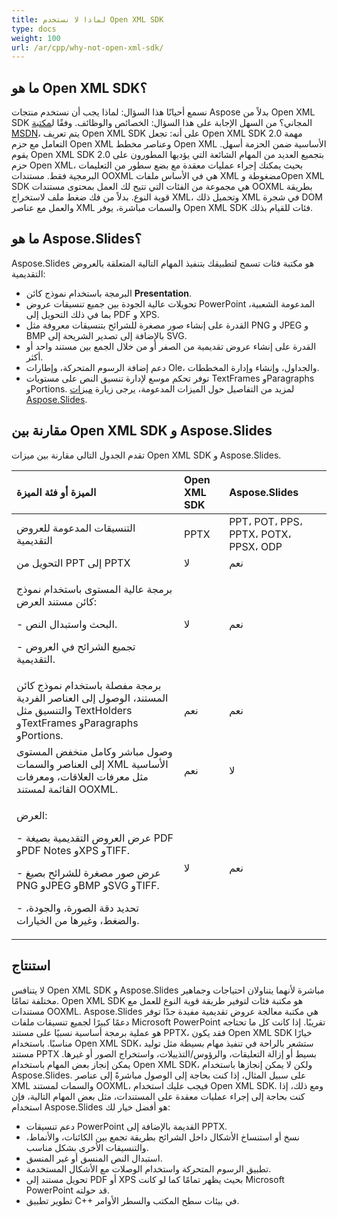 ```yaml
---
title: لماذا لا نستخدم Open XML SDK
type: docs
weight: 100
url: /ar/cpp/why-not-open-xml-sdk/
---
```


## **ما هو Open XML SDK؟**
نسمع أحيانًا هذا السؤال: لماذا يجب أن نستخدم منتجات Aspose بدلاً من Open XML SDK المجاني؟ من السهل الإجابة على هذا السؤال: الخصائص والوظائف. وفقًا ل[مكتبة MSDN](https://docs.microsoft.com/en-us/office/open-xml/open-xml-sdk)، يتم تعريف Open XML SDK على أنه: تجعل Open XML SDK 2.0 مهمة التعامل مع حزم Open XML وعناصر مخطط Open XML الأساسية ضمن الحزمة أسهل. يقوم Open XML SDK 2.0 بتجميع العديد من المهام الشائعة التي يؤديها المطورون على حزم Open XML، بحيث يمكنك إجراء عمليات معقدة مع بضع سطور من التعليمات البرمجية فقط. مستندات OOXML هي في الأساس ملفات XML مضغوطة وOpen XML SDK هي مجموعة من الفئات التي تتيح لك العمل بمحتوى مستندات OOXML بطريقة قوية النوع. بدلاً من فك ضغط ملف لاستخراج XML، وتحميل ذلك XML في شجرة DOM والعمل مع عناصر XML والسمات مباشرة، يوفر Open XML SDK فئات للقيام بذلك.

## **ما هو Aspose.Slides؟**
Aspose.Slides هو مكتبة فئات تسمح لتطبيقك بتنفيذ المهام التالية المتعلقة بالعروض التقديمية:

- البرمجة باستخدام نموذج كائن **Presentation**.
- تحويلات عالية الجودة بين جميع تنسيقات عروض PowerPoint المدعومة الشعبية، بما في ذلك التحويل إلى PDF و XPS.
- القدرة على إنشاء صور مصغرة للشرائح بتنسيقات معروفة مثل PNG و JPEG و BMP بالإضافة إلى تصدير الشريحة إلى SVG.
- القدرة على إنشاء عروض تقديمية من الصفر أو من خلال الجمع بين مستند واحد أو أكثر.
- دعم إضافة الرسوم المتحركة، وإطارات Ole، والجداول، وإنشاء وإدارة المخططات.
- توفر تحكم موسع لإدارة تنسيق النص على مستويات TextFrames وParagraphs وPortions.
  لمزيد من التفاصيل حول الميزات المدعومة، يرجى زيارة [ميزات Aspose.Slides](/slides/ar/net/product-overview/).

## **مقارنة بين Open XML SDK و Aspose.Slides**
تقدم الجدول التالي مقارنة بين ميزات Open XML SDK و Aspose.Slides.

|**الميزة أو فئة الميزة**|**Open XML SDK**|**Aspose.Slides**|
| :- | :- | :- |
|التنسيقات المدعومة للعروض التقديمية|PPTX|PPT، POT، PPS، PPTX، POTX، PPSX، ODP|
|التحويل من PPT إلى PPTX|لا|نعم|
|<p>برمجة عالية المستوى باستخدام نموذج كائن مستند العرض:</p><p>- البحث واستبدال النص.</p><p>- تجميع الشرائح في العروض التقديمية.</p>|لا|نعم|
|برمجة مفصلة باستخدام نموذج كائن المستند، الوصول إلى العناصر الفردية والتنسيق مثل TextHolders وTextFrames وParagraphs وPortions.|نعم|نعم|
|وصول مباشر وكامل منخفض المستوى إلى العناصر والسمات XML الأساسية مثل معرفات العلاقات، ومعرفات القائمة لمستند OOXML.|نعم|لا|
|<p>العرض:</p><p>- عرض العروض التقديمية بصيغة PDF وPDF Notes وXPS وTIFF.</p><p>- عرض صور مصغرة للشرائح بصيغ PNG وJPEG وBMP وSVG وTIFF.</p><p>- تحديد دقة الصورة، والجودة، والضغط، وغيرها من الخيارات.</p>|لا|نعم|

## **استنتاج**
لا يتنافس Open XML SDK و Aspose.Slides مباشرة لأنهما يتناولان احتياجات وجماهير مختلفة تمامًا. Open XML SDK هو مكتبة فئات لتوفير طريقة قوية النوع للعمل مع مستندات OOXML. Aspose.Slides هي مكتبة معالجة عروض تقديمية مفيدة جدًا توفر دعمًا كبيرًا لجميع تنسيقات ملفات Microsoft PowerPoint تقريبًا. إذا كانت كل ما تحتاجه هو عملية برمجة أساسية نسبيًا على مستند PPTX، فقد يكون Open XML SDK خيارًا مناسبًا. باستخدام Open XML SDK، ستشعر بالراحة في تنفيذ مهام بسيطة مثل توليد مستند PPTX بسيط أو إزالة التعليقات، والرؤوس/التذييلات، واستخراج الصور أو غيرها. يمكن إنجاز بعض المهام باستخدام Open XML SDK، ولكن لا يمكن إنجازها باستخدام Aspose.Slides. على سبيل المثال، إذا كنت بحاجة إلى الوصول مباشرةً إلى عناصر XML والسمات لمستند OOXML، فيجب عليك استخدام Open XML SDK. ومع ذلك، إذا كنت بحاجة إلى إجراء عمليات معقدة على المستندات، مثل بعض المهام التالية، فإن استخدام Aspose.Slides هو أفضل خيار لك:

- دعم تنسيقات PowerPoint القديمة بالإضافة إلى PPTX.
- نسخ أو استنساخ الأشكال داخل الشرائح بطريقة تجمع بين الكائنات، والأنماط، والتنسيقات الأخرى بشكل مناسب.
- استبدال النص المنسق أو غير المنسق.
- تطبيق الرسوم المتحركة واستخدام الوصلات مع الأشكال المستخدمة.
- تحويل مستند إلى PDF أو XPS بحيث يظهر تمامًا كما لو كانت Microsoft PowerPoint قد حولته.
- تطوير تطبيق C++ في بيئات سطح المكتب والسطر الأوامر.